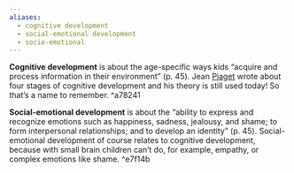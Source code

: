 ```yaml
---
aliases:
  - cognitive development
  - social-emotional development
  - socio-emotional
---
```

**Cognitive development** is about the age-specific ways kids “acquire and process information in their environment” (p. 45). Jean [Piaget](Definitions/Piaget.md) wrote about four stages of cognitive development and his theory is still used today! So that’s a name to remember. ^a78241

**Social-emotional development** is about the “ability to express and recognize emotions such as happiness, sadness, jealousy, and shame; to form interpersonal relationships; and to develop an identity” (p. 45). Social-emotional development of course relates to cognitive development, because with small brain children can’t do, for example, empathy, or complex emotions like shame. ^e7f14b